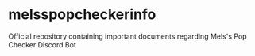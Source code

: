 # melsspopcheckerinfo
Official repository containing important documents regarding Mels's Pop Checker Discord Bot

